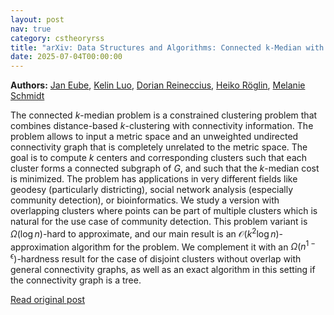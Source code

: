 ```yaml
---
layout: post
nav: true
category: cstheoryrss
title: "arXiv: Data Structures and Algorithms: Connected k-Median with Disjoint and Non-disjoint Clusters"
date: 2025-07-04T00:00:00
---
```


**Authors:** [Jan Eube](https://dblp.uni-trier.de/search?q=Jan+Eube), [Kelin Luo](https://dblp.uni-trier.de/search?q=Kelin+Luo), [Dorian Reineccius](https://dblp.uni-trier.de/search?q=Dorian+Reineccius), [Heiko Röglin](https://dblp.uni-trier.de/search?q=Heiko+R%C3%B6glin), [Melanie Schmidt](https://dblp.uni-trier.de/search?q=Melanie+Schmidt)

The connected $k$-median problem is a constrained clustering problem that
combines distance-based $k$-clustering with connectivity information. The
problem allows to input a metric space and an unweighted undirected
connectivity graph that is completely unrelated to the metric space. The goal
is to compute $k$ centers and corresponding clusters such that each cluster
forms a connected subgraph of $G$, and such that the $k$-median cost is
minimized.
The problem has applications in very different fields like geodesy
(particularly districting), social network analysis (especially community
detection), or bioinformatics. We study a version with overlapping clusters
where points can be part of multiple clusters which is natural for the use case
of community detection. This problem variant is $\Omega(\log n)$-hard to
approximate, and our main result is an $\mathcal{O}(k^2 \log n)$-approximation
algorithm for the problem. We complement it with an
$\Omega(n^{1-\epsilon})$-hardness result for the case of disjoint clusters
without overlap with general connectivity graphs, as well as an exact algorithm
in this setting if the connectivity graph is a tree.

[Read original post](http://arxiv.org/abs/2507.02774v1)
